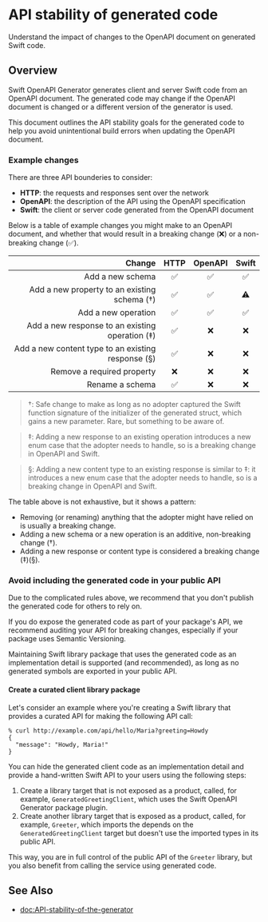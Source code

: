 # API stability of generated code

Understand the impact of changes to the OpenAPI document on generated Swift code.

## Overview

Swift OpenAPI Generator generates client and server Swift code from an OpenAPI document. The generated code may change if the OpenAPI document is changed or a different version of the generator is used.

This document outlines the API stability goals for the generated code to help you avoid unintentional build errors when updating the OpenAPI document.

### Example changes

There are three API bounderies to consider:
- **HTTP**: the requests and responses sent over the network
- **OpenAPI**: the description of the API using the OpenAPI specification
- **Swift**: the client or server code generated from the OpenAPI document

Below is a table of example changes you might make to an OpenAPI document, and whether that would result in a breaking change (❌) or a non-breaking change (✅).

| Change | HTTP | OpenAPI | Swift |
| -: | :-: | :-: | :-: |
| Add a new schema | ✅ | ✅ | ✅ |
| Add a new property to an existing schema (†) | ✅ | ✅ | ⚠️ |
| Add a new operation | ✅ | ✅ | ✅ |
| Add a new response to an existing operation (‡) | ✅ | ❌ | ❌  |
| Add a new content type to an existing response (§) | ✅ | ❌ | ❌ |
| Remove a required property | ❌ | ❌ | ❌ |
| Rename a schema | ✅ | ❌ | ❌ |

> †: Safe change to make as long as no adopter captured the Swift function signature of the initializer of the generated struct, which gains a new parameter. Rare, but something to be aware of.

> ‡: Adding a new response to an existing operation introduces a new enum case that the adopter needs to handle, so is a breaking change in OpenAPI and Swift.

> §: Adding a new content type to an existing response is similar to ‡: it introduces a new enum case that the adopter needs to handle, so is a breaking change in OpenAPI and Swift.

The table above is not exhaustive, but it shows a pattern:
- Removing (or renaming) anything that the adopter might have relied on is usually a breaking change.
- Adding a new schema or a new operation is an additive, non-breaking change (†).
- Adding a new response or content type is considered a breaking change (‡)(§). 

### Avoid including the generated code in your public API

Due to the complicated rules above, we recommend that you don't publish the generated code for others to rely on.

If you do expose the generated code as part of your package's API, we recommend auditing your API for breaking changes, especially if your package uses Semantic Versioning.

Maintaining Swift library package that uses the generated code as an implementation detail is supported (and recommended), as long as no generated symbols are exported in your public API.

#### Create a curated client library package

Let's consider an example where you're creating a Swift library that provides a curated API for making the following API call:

```console
% curl http://example.com/api/hello/Maria?greeting=Howdy
{
  "message": "Howdy, Maria!"
}
```

You can hide the generated client code as an implementation detail and provide a hand-written Swift API to your users using the following steps:

1. Create a library target that is not exposed as a product, called, for example, `GeneratedGreetingClient`, which uses the Swift OpenAPI Generator package plugin.
2. Create another library target that is exposed as a product, called, for example, `Greeter`, which imports the depends on the `GeneratedGreetingClient` target but doesn't use the imported types in its public API.

This way, you are in full control of the public API of the `Greeter` library, but you also benefit from calling the service using generated code.

## See Also

- <doc:API-stability-of-the-generator>

